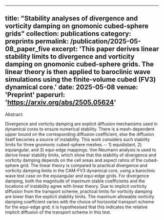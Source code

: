 
---
title: "Stability analyses of divergence and vorticity damping on gnomonic cubed-sphere grids"
collection: publications
category: preprints
permalink: /publication/2025-05-08_paper_five
excerpt: 'This paper derives linear stability limits to divergence and vorticity damping on gnomonic cubed-sphere grids. The linear theory is then applied to baroclinic wave simulations using the finite-volume cubed (FV3) dynamical core.'
date: 2025-05-08
venue: 'Preprint'
paperurl: 'https://arxiv.org/abs/2505.05624'
---

Abstract:

Divergence and vorticity damping are explicit diffusion mechanisms used in dynamical cores to ensure numerical stability. There is a mesh-dependent upper bound on the corresponding diffusion coefficient, else the diffusion itself becomes a source of instability. This work considers such stability limits for three gnomonic cubed-sphere meshes -- 1) equidistant, 2) equiangular, and 3) equi-edge mappings. Von Neumann analysis is used to derive linear stability limits, which show that the stability of divergence and vorticity damping depends on the cell areas and aspect ratios of the cubed-sphere grid. The linear theory is compared to practical divergence and vorticity damping limits in the CAM-FV3 dynamical core, using a baroclinic wave test case on the equiangular and equi-edge grids. For divergence damping, both the magnitude of maximum stable coefficients and the locations of instability agree with linear theory. Due to implicit vorticity diffusion from the transport scheme, practical limits for vorticity damping are lower than the explicit stability limits. The maximum allowable vorticity damping coefficient varies with the choice of horizontal transport scheme for the equi-edge grid; it is hypothesised that this indicates the relative implicit diffusion of the transport scheme in this test.
